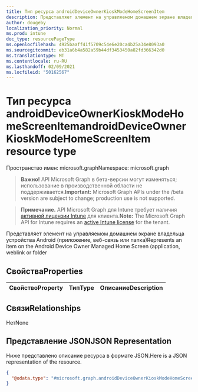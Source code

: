 ```yaml
---
title: Тип ресурса androidDeviceOwnerKioskModeHomeScreenItem
description: Представляет элемент на управляемом домашнем экране владельца устройства Android (приложение, веб-связь или папка)
author: dougeby
localization_priority: Normal
ms.prod: intune
doc_type: resourcePageType
ms.openlocfilehash: 4925baaff41f5709c54e6e20ca4b25a34e8093a0
ms.sourcegitcommit: eb31a6b4a582a59b44df3453450a82fd366342d0
ms.translationtype: MT
ms.contentlocale: ru-RU
ms.lasthandoff: 02/09/2021
ms.locfileid: "50162567"
---
```

# <a name="androiddeviceownerkioskmodehomescreenitem-resource-type"></a><span data-ttu-id="dd310-103">Тип ресурса androidDeviceOwnerKioskModeHomeScreenItem</span><span class="sxs-lookup"><span data-stu-id="dd310-103">androidDeviceOwnerKioskModeHomeScreenItem resource type</span></span>

<span data-ttu-id="dd310-104">Пространство имен: microsoft.graph</span><span class="sxs-lookup"><span data-stu-id="dd310-104">Namespace: microsoft.graph</span></span>

> <span data-ttu-id="dd310-105">**Важно!** API Microsoft Graph в бета-версии могут изменяться; использование в производственной области не поддерживается.</span><span class="sxs-lookup"><span data-stu-id="dd310-105">**Important:** Microsoft Graph APIs under the /beta version are subject to change; production use is not supported.</span></span>

> <span data-ttu-id="dd310-106">**Примечание.** API Microsoft Graph для Intune требует наличия [активной лицензии Intune](https://go.microsoft.com/fwlink/?linkid=839381) для клиента.</span><span class="sxs-lookup"><span data-stu-id="dd310-106">**Note:** The Microsoft Graph API for Intune requires an [active Intune license](https://go.microsoft.com/fwlink/?linkid=839381) for the tenant.</span></span>

<span data-ttu-id="dd310-107">Представляет элемент на управляемом домашнем экране владельца устройства Android (приложение, веб-связь или папка)</span><span class="sxs-lookup"><span data-stu-id="dd310-107">Represents an item on the Android Device Owner Managed Home Screen (application, weblink or folder</span></span>

## <a name="properties"></a><span data-ttu-id="dd310-108">Свойства</span><span class="sxs-lookup"><span data-stu-id="dd310-108">Properties</span></span>
|<span data-ttu-id="dd310-109">Свойство</span><span class="sxs-lookup"><span data-stu-id="dd310-109">Property</span></span>|<span data-ttu-id="dd310-110">Тип</span><span class="sxs-lookup"><span data-stu-id="dd310-110">Type</span></span>|<span data-ttu-id="dd310-111">Описание</span><span class="sxs-lookup"><span data-stu-id="dd310-111">Description</span></span>|
|:---|:---|:---|

## <a name="relationships"></a><span data-ttu-id="dd310-112">Связи</span><span class="sxs-lookup"><span data-stu-id="dd310-112">Relationships</span></span>
<span data-ttu-id="dd310-113">Нет</span><span class="sxs-lookup"><span data-stu-id="dd310-113">None</span></span>

## <a name="json-representation"></a><span data-ttu-id="dd310-114">Представление JSON</span><span class="sxs-lookup"><span data-stu-id="dd310-114">JSON Representation</span></span>
<span data-ttu-id="dd310-115">Ниже представлено описание ресурса в формате JSON.</span><span class="sxs-lookup"><span data-stu-id="dd310-115">Here is a JSON representation of the resource.</span></span>
<!-- {
  "blockType": "resource",
  "@odata.type": "microsoft.graph.androidDeviceOwnerKioskModeHomeScreenItem"
}
-->
``` json
{
  "@odata.type": "#microsoft.graph.androidDeviceOwnerKioskModeHomeScreenItem"
}
```




